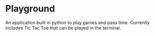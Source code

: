 # Playground

An application built in python to play games and pass time. Currently includes Tic Tac Toe that can be played in the terminal.